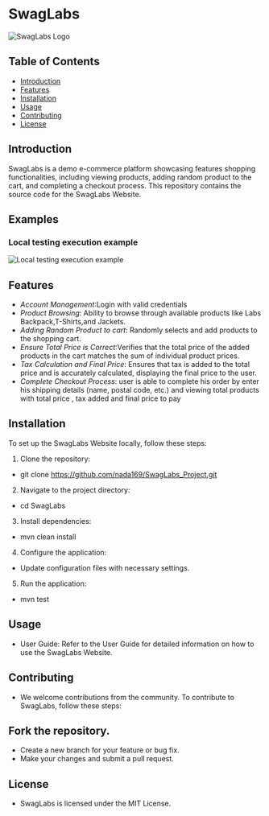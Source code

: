 # SwagLabs

![SwagLabs Logo](https://www.saucedemo.com/v1/img/Login_Bot_graphic.png)

## Table of Contents

- [Introduction](#introduction)
- [Features](#features)
- [Installation](#installation)
- [Usage](#usage)
- [Contributing](#contributing)
- [License](#license)

## Introduction

SwagLabs is a demo e-commerce platform showcasing features shopping functionalities, including viewing products, adding
random product to the cart, and completing a checkout process.
This repository contains the source code for the SwagLabs Website.

## Examples

### Local testing execution example

![Local testing execution example](sequentialexcuetion.gif)

## Features

- *Account Management*:Login with valid credentials
- *Product Browsing*: Ability to browse through available products like Labs Backpack,T-Shirts,and Jackets.
- *Adding Random Product to cart*: Randomly selects and add products to the shopping cart.
- *Ensure Total Price is Correct*:Verifies that the total price of the added products in the cart matches the sum of
  individual product prices.
- *Tax Calculation and Final Price*: Ensures that tax is added to the total price and is accurately calculated,
  displaying the final price to the user.
- *Complete Checkout Process*: user is able to complete his order by enter his shipping details (name, postal code,
  etc.) and viewing total products with total price , tax added and final price to pay

## Installation

To set up the SwagLabs Website locally, follow these steps:

1. Clone the repository:

* git clone https://github.com/nada169/SwagLabs_Project.git

2. Navigate to the project directory:

* cd SwagLabs

3. Install dependencies:

* mvn clean install

4. Configure the application:

* Update configuration files with necessary settings.

5. Run the application:

* mvn test

## Usage

* User Guide: Refer to the User Guide for detailed information on how to use the SwagLabs Website.

## Contributing

* We welcome contributions from the community. To contribute to SwagLabs, follow these steps:

## Fork the repository.

* Create a new branch for your feature or bug fix.
* Make your changes and submit a pull request.

## License

* SwagLabs is licensed under the MIT License.